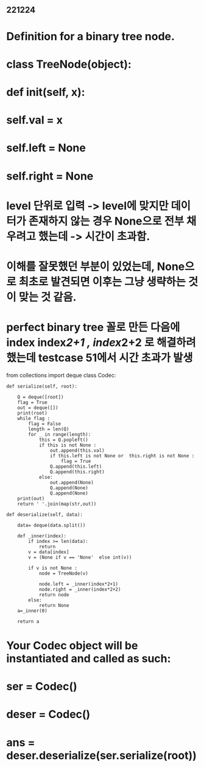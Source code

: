 ## 221224
# Definition for a binary tree node.
# class TreeNode(object):
#     def __init__(self, x):
#         self.val = x
#         self.left = None
#         self.right = None
# level 단위로 입력 -> level에 맞지만 데이터가 존재하지 않는 경우 None으로 전부 채우려고 했는데 -> 시간이 초과함.
# 이해를 잘못했던 부분이 있었는데, None으로 최초로 발견되면 이후는 그냥 생략하는 것이 맞는 것 같음.
# perfect binary tree 꼴로 만든 다음에 index index*2+1 , index*2+2 로 해결하려 했는데 testcase 51에서 시간 초과가 발생


from collections import deque
class Codec:

    def serialize(self, root):
        
        Q = deque([root])
        flag = True
        out = deque([])
        print(root)
        while flag :
            flag = False
            length = len(Q)
            for _ in range(length):
                this = Q.popleft()
                if this is not None :
                    out.append(this.val)
                    if this.left is not None or  this.right is not None :
                        flag = True
                    Q.append(this.left)
                    Q.append(this.right)
                else:
                    out.append(None)
                    Q.append(None)
                    Q.append(None)
        print(out)
        return ' '.join(map(str,out))
    
    def deserialize(self, data):

        data= deque(data.split())
        
        def _inner(index):
            if index >= len(data):
                return
            v = data[index]
            v = (None if v == 'None'  else int(v))

            if v is not None :
                node = TreeNode(v)                
                
                node.left = _inner(index*2+1)
                node.right = _inner(index*2+2)    
                return node
            else:
                return None
        a=_inner(0)
        
        return a
        

# Your Codec object will be instantiated and called as such:
# ser = Codec()
# deser = Codec()
# ans = deser.deserialize(ser.serialize(root))


